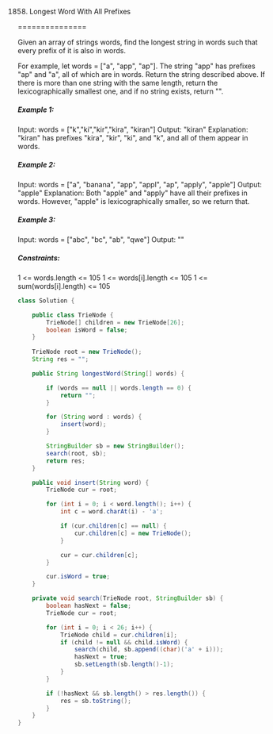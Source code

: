 1858. Longest Word With All Prefixes

===============

Given an array of strings words, find the longest string in words such that every prefix of it is also in words.

For example, let words = ["a", "app", "ap"]. The string "app" has prefixes "ap" and "a", all of which are in words.
Return the string described above. If there is more than one string with the same length, return the lexicographically smallest one, and if no string exists, return "".

##### Example 1:

Input: words = ["k","ki","kir","kira", "kiran"]
Output: "kiran"
Explanation: "kiran" has prefixes "kira", "kir", "ki", and "k", and all of them appear in words.

##### Example 2:

Input: words = ["a", "banana", "app", "appl", "ap", "apply", "apple"]
Output: "apple"
Explanation: Both "apple" and "apply" have all their prefixes in words.
However, "apple" is lexicographically smaller, so we return that.

##### Example 3:

Input: words = ["abc", "bc", "ab", "qwe"]
Output: ""

##### Constraints:

1 <= words.length <= 105
1 <= words[i].length <= 105
1 <= sum(words[i].length) <= 105

```java
class Solution {

    public class TrieNode {
        TrieNode[] children = new TrieNode[26];
        boolean isWord = false;
    }
    
    TrieNode root = new TrieNode();
    String res = "";

    public String longestWord(String[] words) {

        if (words == null || words.length == 0) {
            return "";
        }

        for (String word : words) {
            insert(word);
        }

        StringBuilder sb = new StringBuilder();
        search(root, sb);
        return res;
    }

    public void insert(String word) {
        TrieNode cur = root;

        for (int i = 0; i < word.length(); i++) {
            int c = word.charAt(i) - 'a';

            if (cur.children[c] == null) {
                cur.children[c] = new TrieNode();
            }

            cur = cur.children[c];
        }

        cur.isWord = true;
    }

    private void search(TrieNode root, StringBuilder sb) {
        boolean hasNext = false;
        TrieNode cur = root; 

        for (int i = 0; i < 26; i++) {
            TrieNode child = cur.children[i];
            if (child != null && child.isWord) {
                search(child, sb.append((char)('a' + i)));
                hasNext = true;
                sb.setLength(sb.length()-1);
            }
        }

        if (!hasNext && sb.length() > res.length()) {
            res = sb.toString();
        }
    }
}
```

